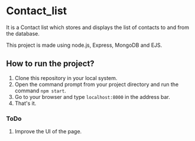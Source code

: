 # Contact_list

It is a Contact list which stores and displays the list of contacts to and from the database.

This project is made using node.js, Express, MongoDB and EJS.

## How to run the project?

1. Clone this repository in your local system.
2. Open the command prompt from your project directory and run the command `npm start`.
3. Go to your browser and type `localhost:8000` in the address bar.
4. That's it.

### ToDo

1. Improve the UI of the page.
